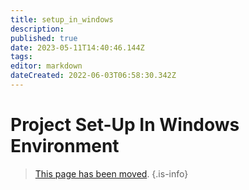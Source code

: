 ```yaml
---
title: setup_in_windows
description: 
published: true
date: 2023-05-11T14:40:46.144Z
tags: 
editor: markdown
dateCreated: 2022-06-03T06:58:30.342Z
---
```


# Project Set-Up In Windows Environment

> [This page has been moved](https://github.com/centerofci/mathesar/blob/develop/DEVELOPER_GUIDE.md).
{.is-info}

